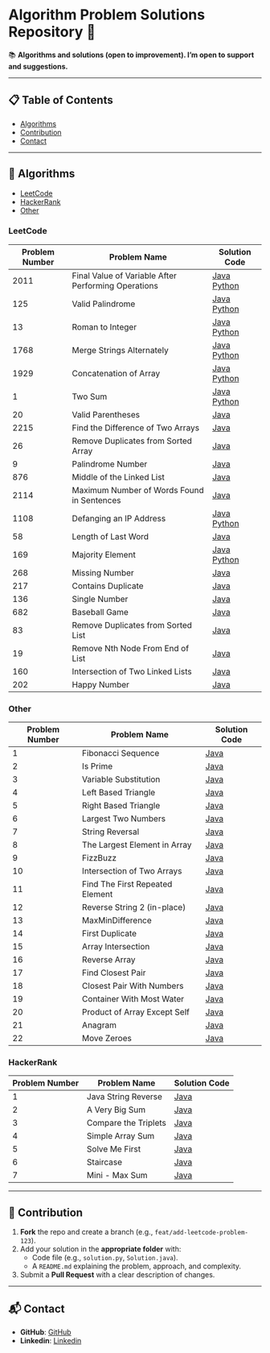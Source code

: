 # Algorithm Problem Solutions Repository 🚀

📚 **Algorithms and solutions (open to improvement). I’m open to support and suggestions.**

---  

## 📋 Table of Contents
- [Algorithms](#-algorithms)
- [Contribution](#-contribution)
- [Contact](#-contact)

---

## 🧩 Algorithms
- [LeetCode](#leetcode)
- [HackerRank](#hackerrank)
- [Other](#other)

### LeetCode

| Problem Number | Problem Name                                        | Solution Code                                                                                                                                     | 
|----------------|-----------------------------------------------------|---------------------------------------------------------------------------------------------------------------------------------------------------|
| 2011           | Final Value of Variable After Performing Operations | [Java](leetcode/2011_FinalValueofVariableAfterPerformingOperations.java) [Python](leetcode/2011_FinalValueofVariableAfterPerformingOperations.py) |
| 125            | Valid Palindrome                                    | [Java](leetcode/125_ValidPalindrome.java) [Python](leetcode/125_ValidPalindrome.py)                                                               |
| 13             | Roman to Integer                                    | [Java](leetcode/13_RomantoInteger.java) [Python](leetcode/13_RomantoInteger.py)                                                                   |
| 1768           | Merge Strings Alternately                           | [Java](leetcode/1768_MergeStringsAlternately.java) [Python](leetcode/1768_MergeStringsAlternately.py)                                             |
| 1929           | Concatenation of Array                              | [Java](leetcode/1929_ConcatenationofArray.java) [Python](leetcode/1929_ConcatenationofArray.py)                                                   |
| 1              | Two Sum                                             | [Java](leetcode/1_TwoSum.java) [Python](leetcode/1_TwoSum.py)                                                                                     |
| 20             | Valid Parentheses                                   | [Java](leetcode/20_ValidParentheses.java)                                |
| 2215           | Find the Difference of Two Arrays                   | [Java](leetcode/2215_FindtheDifferenceofTwoArrays.java)                  |
| 26             | Remove Duplicates from Sorted Array                 | [Java](leetcode/26_RemoveDuplicatesfromSortedArray.java)                 |
| 9              | Palindrome Number                                   | [Java](leetcode/9_PalindromeNumber.java)                                 |
| 876            | Middle of the Linked List                           | [Java](leetcode/876_MiddleoftheLinkedList.java)                          |
| 2114           | Maximum Number of Words Found in Sentences          | [Java](leetcode/2114_MaximumNumberofWordsFoundinSentences.java)          |
| 1108           | Defanging an IP Address                             | [Java](leetcode/1108_DefanginganIPAddress.java) [Python](leetcode/1108_Defanging_An_IP_Address.py)                                                |
| 58             | Length of Last Word                                 | [Java](leetcode/58_LengthofLastWord.java)                                |
| 169            | Majority Element                                    | [Java](leetcode/169_MajorityElement.java) [Python](leetcode/169_MajorityElement.py)                                                               |
| 268            | Missing Number                                      | [Java](leetcode/268_MissingNumber.java)                                  |
| 217            | Contains Duplicate                                  | [Java](leetcode/217_ContainsDuplicate.java)                              |
| 136            | Single Number                                       | [Java](leetcode/136_SingleNumber.java)                                   |
| 682            | Baseball Game                                       | [Java](leetcode/682_BaseballGame.java)                                   |
| 83             | Remove Duplicates from Sorted List                  | [Java](leetcode/83_RemoveDuplicatesfromSortedList.java)                  |
| 19             | Remove Nth Node From End of List                    | [Java](leetcode/19_RemoveNthNodeFromEndofList.java)                      |
| 160            | Intersection of Two Linked Lists                    | [Java](leetcode/160_IntersectionofTwoLinkedLists.java)                   |
| 202            | Happy Number                                        | [Java](leetcode/202_HappyNumber.java)                                    |

### Other

| Problem Number | Problem Name                                        | Solution Code                                                            | 
|----------------|-----------------------------------------------------|--------------------------------------------------------------------------|
| 1              | Fibonacci Sequence                                  | [Java](other/Fibonacci.java)                                             |
| 2              | Is Prime                                            | [Java](other/Prime.java)                                                 |
| 3              | Variable Substitution                               | [Java](other/VariableSubstitution.java)                                  |
| 4              | Left Based Triangle                                 | [Java](other/LeftBasedTriangle.java)                                     |
| 5              | Right Based Triangle                                | [Java](other/RightBasedTriangle.java)                                    |
| 6              | Largest Two Numbers                                 | [Java](other/claude/LargestTwoNumbers.java)                              |
| 7              | String Reversal                                     | [Java](other/claude/StringReversal.java)                                 |
| 8              | The Largest Element in Array                        | [Java](other/deepseek/TheLargestElementInArray.java)                     |
| 9              | FizzBuzz                                            | [Java](other/deepseek/FizzBuzz.java)                                     |
| 10             | Intersection of Two Arrays                          | [Java](other/claude/IntersectionOfTwoArrays.java)                        |
| 11             | Find The First Repeated Element                     | [Java](other/claude/FindTheFirstRepeatedElement.java)                    |
| 12             | Reverse String 2 (in-place)                         | [Java](other/deepseek/ReverseString2.java)                               |
| 13             | MaxMinDifference                                    | [Java](other/claude/MaxMinDifference.java)                               |
| 14             | First Duplicate                                     | [Java](other/claude/FirstDuplicate.java)                                 |
| 15             | Array Intersection                                  | [Java](other/claude/ArrayIntersection.java)                              |
| 16             | Reverse Array                                       | [Java](other/chatGPT/ReverseArray.java)                                  |
| 17             | Find Closest Pair                                   | [Java](other/chatGPT/ClosestPair.java)                                   |
| 18             | Closest Pair With Numbers                           | [Java](other/chatGPT/ClosestPairWithNumbers.java)                        |
| 19             | Container With Most Water                           | [Java](other/chatGPT/ContainerWithMostWater.java)                        |
| 20             | Product of Array Except Self                        | [Java](other/chatGPT/ProductofArrayExceptSelf.java)                      |
| 21             | Anagram                                             | [Java](other/chatGPT/Anagram.java)                                       |
| 22             | Move Zeroes                                         | [Java](other/chatGPT/MoveZeroes.java)                                    |

### HackerRank

| Problem Number | Problem Name                                        | Solution Code                                                            | 
|----------------|-----------------------------------------------------|--------------------------------------------------------------------------|
| 1              | Java String Reverse                                 | [Java](hackerrank/Solution.java)                                         |
| 2              | A Very Big Sum                                      | [Java](hackerrank/AVeryBigSum.java)                                      |
| 3              | Compare the Triplets                                | [Java](hackerrank/ComparetheTriplets.java)                               |
| 4              | Simple Array Sum                                    | [Java](hackerrank/SimpleArraySum.java)                                   |
| 5              | Solve Me First                                      | [Java](hackerrank/SolveMeFirst.java)                                     |
| 6              | Staircase                                           | [Java](hackerrank/Staircase.java)                                        |
| 7              | Mini - Max Sum                                      | [Java](hackerrank/MiniMaxSum.java)                                       |

---

## 🤖 Contribution
1. **Fork** the repo and create a branch (e.g., `feat/add-leetcode-problem-123`).  
2. Add your solution in the **appropriate folder** with:  
   - Code file (e.g., `solution.py`, `Solution.java`).  
   - A `README.md` explaining the problem, approach, and complexity.  
3. Submit a **Pull Request** with a clear description of changes.  

---

## 📬 Contact
- **GitHub**: [GitHub](https://github.com/topcualperen)
- **Linkedin**: [Linkedin](https://www.linkedin.com/in/sabri-alperen-topcu/)  